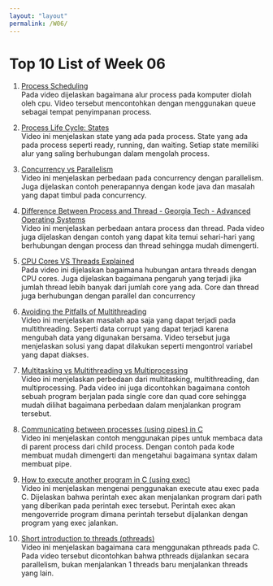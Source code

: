 ```yaml
---
layout: "layout"
permalink: /W06/
---
```


# Top 10 List of Week 06

1. [Process Scheduling](https://www.youtube.com/watch?v=THqcAa1bbFU)<br>
Pada video dijelaskan bagaimana alur process pada komputer diolah oleh cpu. Video tersebut mencontohkan dengan menggunakan queue sebagai tempat penyimpanan process. 

2. [Process Life Cycle: States](https://www.youtube.com/watch?v=DacMRZRc4Bo)<br>
Video ini menjelaskan state yang ada pada process. State yang ada pada process seperti ready, running, dan waiting. Setiap state memiliki alur yang saling berhubungan dalam mengolah process.

3. [Concurrency vs Parallelism](https://www.youtube.com/watch?v=FChZP09Ba4E)<br>
Video ini menjelaskan perbedaan pada concurrency dengan parallelism. Juga dijelaskan contoh penerapannya dengan kode java dan masalah yang dapat timbul pada concurrency.

4. [Difference Between Process and Thread - Georgia Tech - Advanced Operating Systems](https://www.youtube.com/watch?v=O3EyzlZxx3g)<br>
Video ini menjelaskan perbedaan antara process dan thread. Pada video juga dijelaskan dengan contoh yang dapat kita temui sehari-hari yang berhubungan dengan process dan thread sehingga mudah dimengerti.

5. [CPU Cores VS Threads Explained](https://www.youtube.com/watch?v=hwTYDQ0zZOw)<br>
Pada video ini dijelaskan bagaimana hubungan antara threads dengan CPU cores. Juga dijelaskan bagaimana pengaruh yang terjadi jika jumlah thread lebih banyak dari jumlah core yang ada. Core dan thread juga berhubungan dengan parallel dan concurrency


6. [Avoiding the Pitfalls of Multithreading](https://www.youtube.com/watch?v=JRaDkV0itbM)<br>
Video ini menjelaskan masalah apa saja yang dapat terjadi pada multithreading. Seperti data corrupt yang dapat terjadi karena mengubah data yang digunakan bersama. Video tersebut juga menjelaskan solusi yang dapat dilakukan seperti mengontrol variabel yang dapat diakses.

7. [Multitasking vs Multithreading vs Multiprocessing](https://www.youtube.com/watch?v=Tn0u-IIBmtc)<br>
Video ini menjelaskan perbedaan dari multitasking, multithreading, dan multiprocessing. Pada video ini juga dicontohkan bagaimana contoh sebuah program berjalan pada single core dan quad core sehingga mudah dilihat bagaimana perbedaan dalam menjalankan program tersebut.

8. [Communicating between processes (using pipes) in C](https://www.youtube.com/watch?v=Mqb2dVRe0uo)<br>
Video ini menjelaskan contoh menggunakan pipes untuk membaca data di parent process dari child process. Dengan contoh pada kode membuat mudah dimengerti dan mengetahui bagaimana syntax dalam membuat pipe.

9. [How to execute another program in C (using exec)](https://www.youtube.com/watch?v=OVFEWSP7n8c)<br>
Video ini menjelaskan mengenai penggunakan execute atau exec pada C. Dijelaskan bahwa perintah exec akan menjalankan program dari path yang diberikan pada perintah exec tersebut. Perintah exec akan mengoverride program dimana perintah tersebut dijalankan dengan program yang exec jalankan.

10. [Short introduction to threads (pthreads)](https://www.youtube.com/watch?v=d9s_d28yJq0)<br>
Video ini menjelaskan bagaimana cara menggunakan pthreads pada C. Pada video tersebut dicontohkan bahwa pthreads dijalankan secara parallelism, bukan menjalankan 1 threads baru menjalankan threads yang lain.
